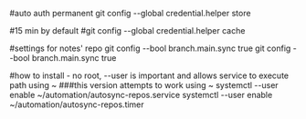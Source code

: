 #auto auth permanent
git config --global credential.helper store

#15 min by default
#git config --global credential.helper cache

#settings for notes' repo
git config --bool branch.main.sync true
git config --bool branch.main.sync true

#how to install - no root, --user is important and allows service to execute path using ~
###this version attempts to work using ~
systemctl --user enable ~/automation/autosync-repos.service
systemctl --user enable ~/automation/autosync-repos.timer
